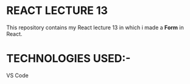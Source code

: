 <h1>REACT LECTURE 13</h1>
<p>This repository contains my React lecture 13 in which i made a <b>Form</b> in React.</p>
<h1>TECHNOLOGIES USED:-</h1>
<p>VS Code</p>